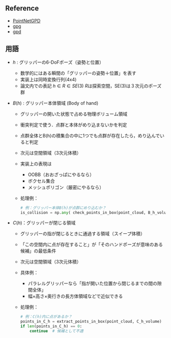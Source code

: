 ## Reference
- [PointNetGPD](https://github.com/lianghongzhuo/PointNetGPD)
- [gpg](https://github.com/atenpas/gpg)
- [gpd](https://github.com/atenpas/gpd)

## 用語

- $h$ : グリッパーの6-DoFポーズ（姿勢と位置）

  - 数学的にはある瞬間の「グリッパーの姿勢＋位置」を表す
  - 実装上は同時変換行列(4x4)
  - 論文内での表記 $h \in R \in SE(3)$ $R$は探索空間，SE(3)は３次元のポーズ群

- $B(h)$ : グリッパー本体領域 (Body of hand)

  - グリッパーの開いた状態で占める物理ボリューム領域

  - 衝突判定で使う．点群と本体がめり込まないかを判定

  - 点群全体とB(h)の積集合の中に1つでも点群が存在したら，めり込んでいると判定

  - 次元は空間領域（3次元体積）

  - 実装上の表現は

    - OOBB（おおざっぱにやるなら）
    - ボクセル集合
    - メッシュポリゴン（厳密にやるなら）

  - 処理例：
    ```python
    # 例：グリッパー本体B(h)が点群にめり込むか？
    is_collision = np.any( check_points_in_box(point_cloud, B_h_volume) )
    ```

- $C(h)$：グリッパーが閉じる領域

  - グリッパーの指が閉じるときに通過する領域（スイープ体積）

  - 「この空間内に点が存在すること」が「そのハンドポーズが意味のある候補」の最低条件

  - 次元は空間領域（3次元体積）

  - 具体例：

    - パラレルグリッパーなら「指が開いた位置から閉じるまでの間の隙間全体」
    - 幅×高さ×奥行きの長方体領域などで近似できる

  - 処理例：
    ```python
    # 例：C(h)内に点があるか？
    points_in_C_h = extract_points_in_box(point_cloud, C_h_volume)
    if len(points_in_C_h) == 0:
        continue  # 候補として不適
    ```

    
